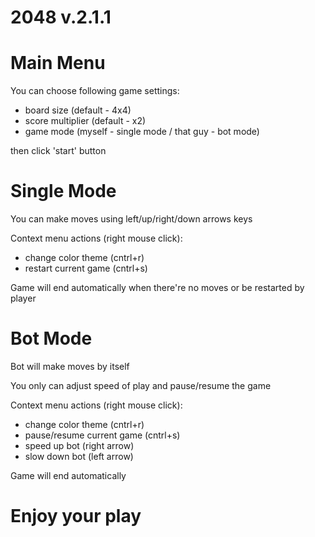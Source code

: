 # 2048 v.2.1.1

# Main Menu

You can choose following game settings:
- board size (default - 4x4)
- score multiplier (default - x2)
- game mode (myself - single mode / that guy - bot mode)

then click 'start' button

# Single Mode

You can make moves using left/up/right/down arrows keys

Context menu actions (right mouse click):
- change color theme (сntrl+r)
- restart current game (cntrl+s)

Game will end automatically when there're no moves or be restarted by player

# Bot Mode

Bot will make moves by itself

You only can adjust speed of play and pause/resume the game

Context menu actions (right mouse click):
- change color theme (сntrl+r)
- pause/resume current game (cntrl+s)
- speed up bot (right arrow)
- slow down bot (left arrow)

Game will end automatically

# Enjoy your play
